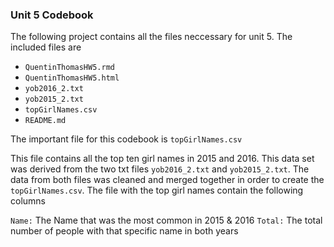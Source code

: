 ### Unit 5 Codebook

The following project contains all the files neccessary for unit 5. The included files are

- `QuentinThomasHW5.rmd`
- `QuentinThomasHW5.html`
- `yob2016_2.txt`
- `yob2015_2.txt`
- `topGirlNames.csv`
- `README.md`


The important file for this codebook is `topGirlNames.csv`

This file contains all the top ten girl names in 2015 and 2016. This data set was derived from the two txt files `yob2016_2.txt` and
`yob2015_2.txt`. The data from both files was cleaned and merged together in order to create the `topGirlNames.csv`. The file with the
top girl names contain the following columns

`Name:` The Name that was the most common in 2015 & 2016
`Total:` The total number of people with that specific name in both years